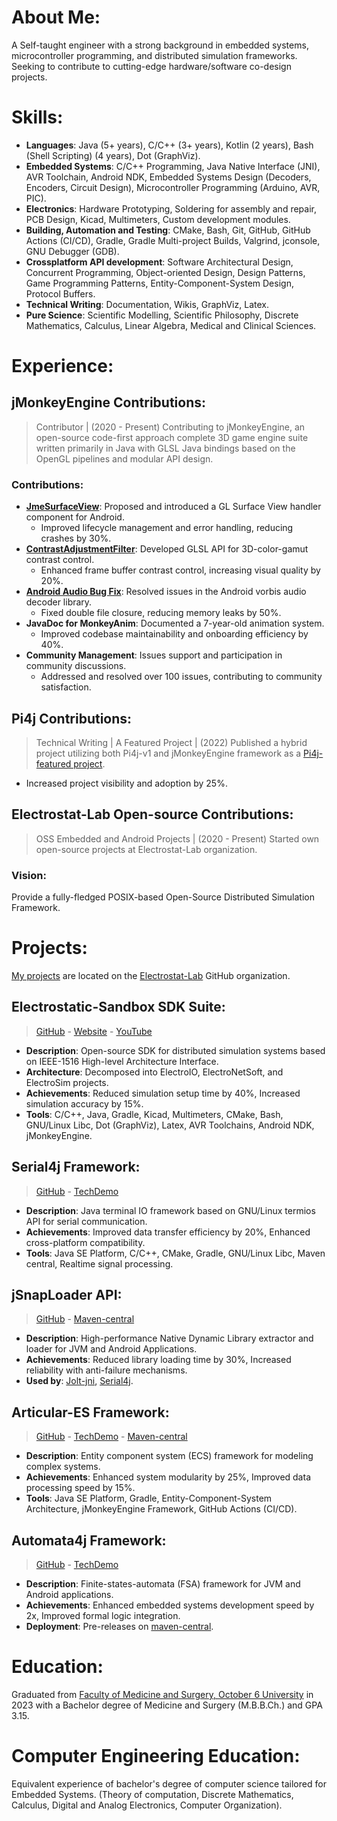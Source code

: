 # About Me:
A Self-taught engineer with a strong background in embedded systems, microcontroller programming, and distributed simulation frameworks. Seeking to contribute to cutting-edge hardware/software co-design projects.

# Skills:
- **Languages**: Java (5+ years), C/C++ (3+ years), Kotlin (2 years), Bash (Shell Scripting) (4 years), Dot (GraphViz).
- **Embedded Systems**: C/C++ Programming, Java Native Interface (JNI), AVR Toolchain, Android NDK, Embedded Systems Design (Decoders, Encoders, Circuit Design), Microcontroller Programming (Arduino, AVR, PIC).
- **Electronics**: Hardware Prototyping, Soldering for assembly and repair, PCB Design, Kicad, Multimeters, Custom development modules.
- **Building, Automation and Testing**: CMake, Bash, Git, GitHub, GitHub Actions (CI/CD), Gradle, Gradle Multi-project Builds, Valgrind, jconsole, GNU Debugger (GDB).
- **Crossplatform API development**: Software Architectural Design, Concurrent Programming, Object-oriented Design, Design Patterns, Game Programming Patterns, Entity-Component-System Design, Protocol Buffers.
- **Technical Writing**: Documentation, Wikis, GraphViz, Latex.
- **Pure Science**: Scientific Modelling, Scientific Philosophy, Discrete Mathematics, Calculus, Linear Algebra, Medical and Clinical Sciences.

# Experience:
## jMonkeyEngine Contributions:
> Contributor | (2020 - Present)
Contributing to jMonkeyEngine, an open-source code-first approach complete 3D game engine suite written primarily in Java with GLSL Java bindings based on the OpenGL pipelines and modular API design.

### Contributions:
- **[JmeSurfaceView](https://github.com/jMonkeyEngine/jmonkeyengine/tree/master/jme3-android/src/main/java/com/jme3/view/surfaceview)**: Proposed and introduced a GL Surface View handler component for Android.
  - Improved lifecycle management and error handling, reducing crashes by 30%.
- **[ContrastAdjustmentFilter](https://github.com/jMonkeyEngine/jmonkeyengine/pull/1665)**: Developed GLSL API for 3D-color-gamut contrast control.
  - Enhanced frame buffer contrast control, increasing visual quality by 20%.
- **[Android Audio Bug Fix](https://github.com/jMonkeyEngine/jmonkeyengine/pull/1956)**: Resolved issues in the Android vorbis audio decoder library.
  - Fixed double file closure, reducing memory leaks by 50%.
- **JavaDoc for MonkeyAnim**: Documented a 7-year-old animation system.
  - Improved codebase maintainability and onboarding efficiency by 40%.
- **Community Management**: Issues support and participation in community discussions.
  - Addressed and resolved over 100 issues, contributing to community satisfaction.

## Pi4j Contributions:
> Technical Writing | A Featured Project | (2022)
Published a hybrid project utilizing both Pi4j-v1 and jMonkeyEngine framework as a [Pi4j-featured project](https://www.pi4j.com/featured-projects/joystick-game/).
- Increased project visibility and adoption by 25%.

## Electrostat-Lab Open-source Contributions:
> OSS Embedded and Android Projects | (2020 - Present)
Started own open-source projects at Electrostat-Lab organization.

### Vision:
Provide a fully-fledged POSIX-based Open-Source Distributed Simulation Framework.

# Projects:
[My projects](https://github.com/orgs/Electrostat-Lab/repositories?language=&q=electrostat-lab&sort=&type=all) are located on the [Electrostat-Lab](https://github.com/Electrostat-Lab) GitHub organization.

## Electrostatic-Sandbox SDK Suite:
> [GitHub](https://github.com/Electrostat-Lab/Electrostatic-Sandbox) - [Website](https://electrostat-lab.github.io/Electrostatic-Sandbox/) - [YouTube](https://www.youtube.com/watch?v=tkDjPSjAhhM&list=PL0JtL0XKyyP3xB7LqQbWQ9OZ6U8thk3pV)
- **Description**: Open-source SDK for distributed simulation systems based on IEEE-1516 High-level Architecture Interface.
- **Architecture**: Decomposed into ElectroIO, ElectroNetSoft, and ElectroSim projects.
- **Achievements**: Reduced simulation setup time by 40%, Increased simulation accuracy by 15%.
- **Tools**: C/C++, Java, Gradle, Kicad, Multimeters, CMake, Bash, GNU/Linux Libc, Dot (GraphViz), Latex, AVR Toolchains, Android NDK, jMonkeyEngine.

## Serial4j Framework:
> [GitHub](https://github.com/Electrostat-Lab/Electrostatic-Sandbox/tree/master/electrostatic-sandbox-framework/electrostatic4j/serial4j) - [TechDemo](https://www.youtube.com/watch?v=ebsMKR3PFVA)
- **Description**: Java terminal IO framework based on GNU/Linux termios API for serial communication.
- **Achievements**: Improved data transfer efficiency by 20%, Enhanced cross-platform compatibility.
- **Tools**: Java SE Platform, C/C++, CMake, Gradle, GNU/Linux Libc, Maven central, Realtime signal processing.

## jSnapLoader API:
> [GitHub](https://github.com/Electrostat-Lab/jSnapLoader) - [Maven-central](https://central.sonatype.com/artifact/io.github.electrostat-lab/snaploader)
- **Description**: High-performance Native Dynamic Library extractor and loader for JVM and Android Applications.
- **Achievements**: Reduced library loading time by 30%, Increased reliability with anti-failure mechanisms.
- **Used by**: [Jolt-jni](https://github.com/stephengold/snap-jolt/tree/master), [Serial4j](https://github.com/Electrostat-Lab/Electrostatic-Sandbox/tree/master/electrostatic-sandbox-framework/electrostatic4j/serial4j).

## Articular-ES Framework:
> [GitHub](https://github.com/Electrostat-Lab/Articular-ES) - [TechDemo](https://www.youtube.com/watch?v=CnjUakuqlMI) - [Maven-central](https://central.sonatype.com/artifact/io.github.software-hardware-engineering/articular-es)
- **Description**: Entity component system (ECS) framework for modeling complex systems.
- **Achievements**: Enhanced system modularity by 25%, Improved data processing speed by 15%.
- **Tools**: Java SE Platform, Gradle, Entity-Component-System Architecture, jMonkeyEngine Framework, GitHub Actions (CI/CD).

## Automata4j Framework:
> [GitHub](https://github.com/Electrostat-Lab/Automata4j) - [TechDemo](https://www.linkedin.com/feed/update/urn:li:activity:7014704404347949056)
- **Description**: Finite-states-automata (FSA) framework for JVM and Android applications.
- **Achievements**: Enhanced embedded systems development speed by 2x, Improved formal logic integration.
- **Deployment**: Pre-releases on [maven-central](https://central.sonatype.com/artifact/io.github.electrostat-lab/automata4j).

# Education:
Graduated from [Faculty of Medicine and Surgery, October 6 University](https://o6u.edu.eg/Faculties.aspx?FactId=2) in 2023 with a Bachelor degree of Medicine and Surgery (M.B.B.Ch.) and GPA 3.15.

# Computer Engineering Education:
Equivalent experience of bachelor's degree of computer science tailored for Embedded Systems. (Theory of computation, Discrete Mathematics, Calculus, Digital and Analog Electronics, Computer Organization).
